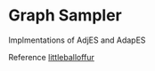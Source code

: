 # Graph Sampler
Implmentations of AdjES and AdapES

Reference [littleballoffur](https://github.com/benedekrozemberczki/littleballoffur)

